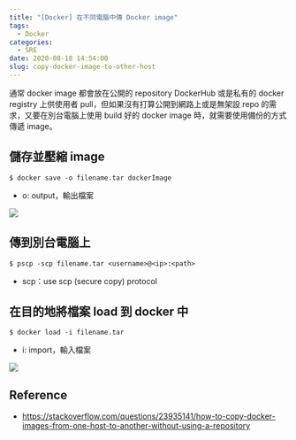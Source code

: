 ```yaml
---
title: "[Docker] 在不同電腦中傳 Docker image"
tags:
  - Docker
categories:
  - SRE
date: 2020-08-18 14:54:00
slug: copy-docker-image-to-other-host
---
```


通常 docker image 都會放在公開的 repository DockerHub 或是私有的 docker registry 上供使用者 pull，但如果沒有打算公開到網路上或是無架設 repo 的需求，又要在別台電腦上使用 build 好的 docker image 時，就需要使用備份的方式傳遞 image。

<!--more-->

## 儲存並壓縮 image

```
$ docker save -o filename.tar dockerImage
```

- o: output，輸出檔案

![](https://imgur.com/7ybCElS.png)

## 傳到別台電腦上

```
$ pscp -scp filename.tar <username>@<ip>:<path>
```

- scp：use scp (secure copy) protocol

## 在目的地將檔案 load 到 docker 中

```
$ docker load -i filename.tar
```

- i: import，輸入檔案

![](https://imgur.com/ui0nEhc.png)

## Reference

- https://stackoverflow.com/questions/23935141/how-to-copy-docker-images-from-one-host-to-another-without-using-a-repository
